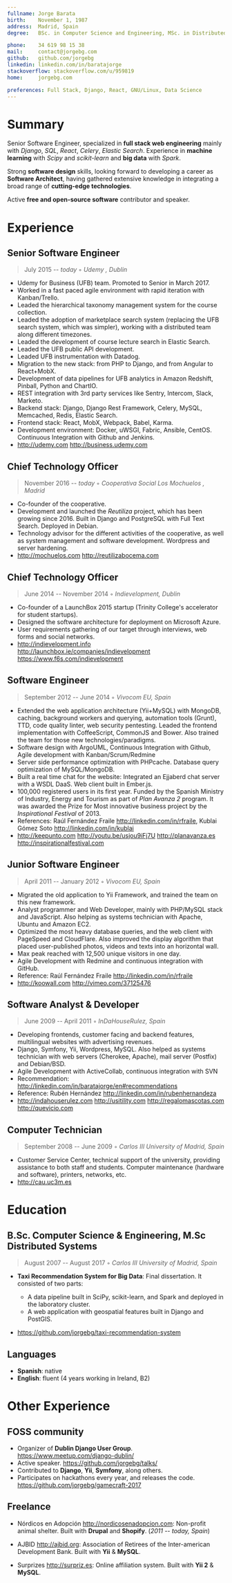 ```yaml
---
fullname: Jorge Barata
birth:    November 1, 1987
address:  Madrid, Spain
degree:   BSc. in Computer Science and Engineering, MSc. in Distributed Systems

phone:    34 619 98 15 38
mail:     contact@jorgebg.com
github:   github.com/jorgebg
linkedin: linkedin.com/in/baratajorge
stackoverflow: stackoverflow.com/u/959819
home:     jorgebg.com

preferences: Full Stack, Django, React, GNU/Linux, Data Science
---
```


Summary
========

Senior Software Engineer, specialized in __full stack web engineering__ mainly with *Django*, *SQL*, *React*, *Celery*, *Elastic Search*. Experience in __machine learning__ with *Scipy* and *scikit-learn* and __big data__ with *Spark*.

Strong __software design__ skills, looking forward to developing a career as __Software Architect__, having gathered extensive knowledge in integrating a broad range of __cutting-edge technologies__.

Active __free and open-source software__ contributor and speaker.


Experience
==========

## Senior Software Engineer
> July 2015 -- *today* ◦ *Udemy , Dublin*


- Udemy for Business (UFB) team. Promoted to Senior in March 2017.
- Worked in a fast paced agile environment with rapid iteration with Kanban/Trello.
- Leaded the hierarchical taxonomy management system for the course collection.
- Leaded the adoption of marketplace search system (replacing the UFB search system, which was simpler), working with a distributed team along different timezones.
- Leaded the development of course lecture search in Elastic Search.
- Leaded the UFB public API development.
- Leaded UFB instrumentation with Datadog.
- Migration to the new stack: from PHP to Django, and from Angular to React+MobX.
- Development of data pipelines for UFB analytics in Amazon Redshift, Pinball, Python and ChartIO.
- REST integration with 3rd party services like Sentry, Intercom, Slack, Marketo.
- Backend stack: Django, Django Rest Framework, Celery, MySQL, Memcached, Redis, Elastic Search.
- Frontend stack: React, MobX, Webpack, Babel, Karma.
- Development environment: Docker, uWSGI, Fabric, Ansible, CentOS. Continuous Integration with Github and Jenkins.
- http://udemy.com http://business.udemy.com


## Chief Technology Officer
> November 2016 -- *today* ◦ *Cooperativa Social Los Mochuelos , Madrid*

- Co-founder of the cooperative.
- Development and launched the _Reutiliza_ project, which has been growing since 2016. Built in Django and PostgreSQL with Full Text Search. Deployed in Debian.
- Technology advisor for the different activities of the cooperative, as well as system management and software development. Wordpress and server hardening.
- http://mochuelos.com http://reutilizabocema.com


## Chief Technology Officer
> June 2014 -- November 2014 ◦ *Indievelopment, Dublin*

- Co-founder of a LaunchBox 2015 startup (Trinity College's accelerator for student startups).
- Designed the software architecture for deployment on Microsoft Azure.
- User requirements gathering of our target through interviews, web forms and social networks.
- http://indievelopment.info http://launchbox.ie/companies/indievelopment https://www.f6s.com/indievelopment


## Software Engineer
> September 2012 -- June 2014 ◦ *Vivocom EU, Spain*

- Extended the web application architecture (Yii+MySQL) with MongoDB, caching, background workers and querying, automation tools (Grunt), TTD, code quality linter, web security pentesting. Leaded the frontend implementation with CoffeeScript, CommonJS and Bower. Also trained the team for those new technologies/paradigms.
- Software design with ArgoUML, Continuous Integration with Github, Agile development with Kanban/Scrum/Redmine
- Server side performance optimization with PHPcache. Database query optimization of MySQL/MongoDB.
- Built a real time chat for the website: Integrated an Ejjaberd chat server with a WSDL DaaS. Web client built in Ember.js.
- 100,000 registered users in its first year. Funded by the Spanish Ministry of Industry, Energy and Tourism as part of _Plan Avanza 2_ program. It was awarded the Prize for Most innovative business project by the _Inspirational Festival_ of 2013.
- References: Raúl Fernández Fraile http://linkedin.com/in/rfraile, Kublai Gómez Soto http://linkedin.com/in/kublai
- http://keepunto.com http://youtu.be/usjou9iFj7U http://planavanza.es http://inspirationalfestival.com


## Junior Software Engineer
> April 2011 -- January 2012 ◦ *Vivocom EU, Spain*

- Migrated the old application to Yii Framework, and trained the team on this new framework.
- Analyst programmer and Web Developer, mainly with PHP/MySQL stack and JavaScript. Also helping as systems technician with Apache, Ubuntu and Amazon EC2.
- Optimized the most heavy database queries, and the web client with PageSpeed and CloudFlare. Also improved the display algorithm that placed user-published photos, videos and texts into an horizontal wall.
- Max peak reached with 12,500 unique visitors in one day.
- Agile Development with Redmine and continuous integration with GitHub.
- Reference: Raúl Fernández Fraile http://linkedin.com/in/rfraile
- http://koowall.com http://vimeo.com/37125476



## Software Analyst & Developer
> June 2009 -- April 2011 ◦ *InDaHouseRulez, Spain*

- Developing frontends, customer facing and backend features, multilingual websites with advertising revenues.
- Django, Symfony, Yii, Wordpress, MySQL. Also helped as systems technician with web servers (Cherokee, Apache), mail server (Postfix) and Debian/BSD.
- Agile Development with ActiveCollab, continuous integration with SVN
- Recommendation: http://linkedin.com/in/baratajorge/en#recommendations
- Reference: Rubén Hernández http://linkedin.com/in/rubenhernandeza
- http://indahouserulez.com http://usitility.com http://regalomascotas.com http://quevicio.com


## Computer Technician
> September 2008 -- June 2009 ◦ *Carlos III University of Madrid, Spain*

- Customer Service Center, technical support of the university, providing assistance to both staff and students.  Computer maintenance (hardware and software), printers, networks, etc.
- http://cau.uc3m.es


Education
=========

## B.Sc. Computer Science & Engineering, M.Sc Distributed Systems
> August 2007 -- August 2017 ◦ *Carlos III University of Madrid, Spain*

- __Taxi Recommendation System for Big Data__: Final dissertation. It consisted of two parts:
  - A data pipeline built in SciPy, scikit-learn, and Spark and deployed in the laboratory cluster.
  - A web application with geospatial features built in Django and PostGIS.

- https://github.com/jorgebg/taxi-recommendation-system


## Languages

- __Spanish__: native
- __English__: fluent (4 years working in Ireland, B2)


Other Experience
================


## FOSS community

- Organizer of __Dublin Django User Group__. https://www.meetup.com/django-dublin/
- Active speaker. https://github.com/jorgebg/talks/
- Contributed to __Django__, __Yii__, __Symfony__, along others.
- Participates on hackathons every year, and releases the code. https://github.com/jorgebg/gamecraft-2017


## Freelance

- Nórdicos en Adopción http://nordicosenadopcion.com:  Non-profit animal shelter. Built with __Drupal__ and __Shopify__. (*2011 -- today, Spain*)

- AJBID http://ajbid.org: Association of Retirees of the Inter-american Development Bank. Built with __Yii__ & __MySQL__.

- Surprizes http://surpriz.es: Online affiliation system. Built with __Yii 2__ & __MySQL__.
